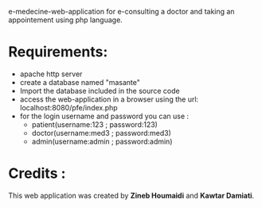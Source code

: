 e-medecine-web-application for e-consulting a doctor and taking an appointement using php language.<br>
# Requirements:
- apache http server<br>
- create a database named "masante"<br>
- Import the database included in the source code<br>
- access the web-application  in a browser using the url: localhost:8080/pfe/index.php
- for the login username and password you can use :
   - patient(username:123  ; password:123)
   - doctor(username:med3  ; password:med3)
   - admin(username:admin ; password:admin)

# Credits : 
This web application was created by <b> Zineb Houmaidi</b> and <b>Kawtar Damiati</b>.
  
 














